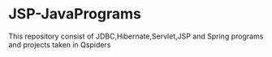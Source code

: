 # JSP-JavaPrograms
This repository consist of JDBC,Hibernate,Servlet,JSP and Spring programs and projects taken in Qspiders
